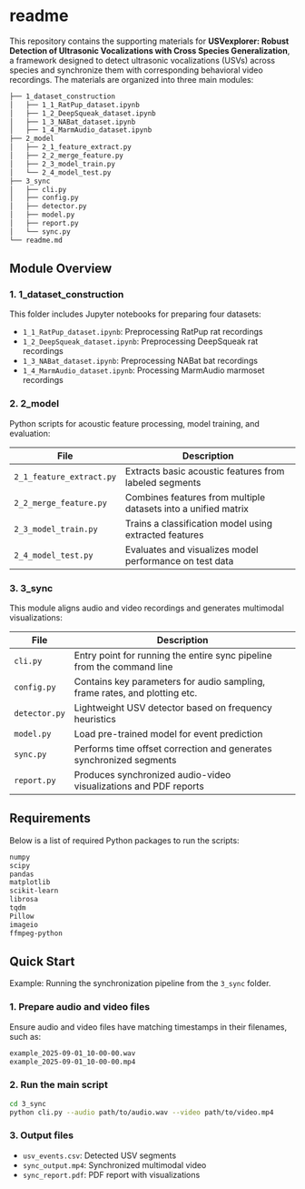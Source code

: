 # readme

This repository contains the supporting materials for **USVexplorer: Robust Detection of  Ultrasonic Vocalizations with Cross Species Generalization**, a framework designed to detect ultrasonic vocalizations (USVs) across species and synchronize them with corresponding behavioral video recordings. The materials are organized into three main modules:

```bash
├── 1_dataset_construction
│   ├── 1_1_RatPup_dataset.ipynb
│   ├── 1_2_DeepSqueak_dataset.ipynb
│   ├── 1_3_NABat_dataset.ipynb
│   ├── 1_4_MarmAudio_dataset.ipynb
├── 2_model
│   ├── 2_1_feature_extract.py
│   ├── 2_2_merge_feature.py
│   ├── 2_3_model_train.py
│   └── 2_4_model_test.py
├── 3_sync
│   ├── cli.py
│   ├── config.py
│   ├── detector.py
│   ├── model.py
│   ├── report.py
│   └── sync.py
└── readme.md

```

## Module Overview

### 1. 1_dataset_construction

This folder includes Jupyter notebooks for preparing four datasets:

- `1_1_RatPup_dataset.ipynb`: Preprocessing RatPup rat recordings
- `1_2_DeepSqueak_dataset.ipynb`: Preprocessing DeepSqueak rat recordings
- `1_3_NABat_dataset.ipynb`: Preprocessing NABat bat recordings
- `1_4_MarmAudio_dataset.ipynb`: Processing MarmAudio marmoset recordings

### 2. 2_model

Python scripts for acoustic feature processing, model training, and evaluation:

| File | Description |
| --- | --- |
| `2_1_feature_extract.py` | Extracts basic acoustic features from labeled segments |
| `2_2_merge_feature.py` | Combines features from multiple datasets into a unified matrix |
| `2_3_model_train.py` | Trains a classification model using extracted features |
| `2_4_model_test.py` | Evaluates and visualizes model performance on test data |

### 3. 3_sync

This module aligns audio and video recordings and generates multimodal visualizations:

| File | Description |
| --- | --- |
| `cli.py` | Entry point for running the entire sync pipeline from the command line |
| `config.py` | Contains key parameters for audio sampling, frame rates, and plotting etc. |
| `detector.py` | Lightweight USV detector based on frequency heuristics |
| `model.py` | Load pre-trained model for event prediction |
| `sync.py` | Performs time offset correction and generates synchronized segments |
| `report.py` | Produces synchronized audio-video visualizations and PDF reports |

## Requirements

Below is a list of required Python packages to run the scripts:

```bash
numpy
scipy
pandas
matplotlib
scikit-learn
librosa
tqdm
Pillow
imageio
ffmpeg-python
```

## Quick Start

Example: Running the synchronization pipeline from the `3_sync` folder.

### 1. Prepare audio and video files

Ensure audio and video files have matching timestamps in their filenames, such as:

```bash
example_2025-09-01_10-00-00.wav
example_2025-09-01_10-00-00.mp4
```

### 2. Run the main script

```bash
cd 3_sync
python cli.py --audio path/to/audio.wav --video path/to/video.mp4
```

### 3. Output files

- `usv_events.csv`: Detected USV segments
- `sync_output.mp4`: Synchronized multimodal video
- `sync_report.pdf`: PDF report with visualizations
